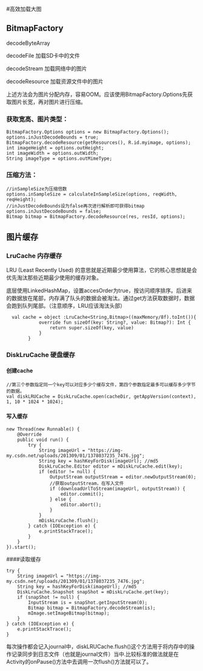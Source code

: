 #高效加载大图
## BitmapFactory
decodeByteArray

decodeFile 加载SD卡中的文件

decodeStream 加载网络中的图片

decodeResource 加载资源文件中的图片


上述方法会为图片分配内存，容易OOM。应该使用BitmapFactory.Options先获取图片长宽，再对图片进行压缩。

### 获取宽高、图片类型：
```
BitmapFactory.Options options = new BitmapFactory.Options();
options.inJustDecodeBounds = true;
BitmapFactory.decodeResource(getResources(), R.id.myimage, options);
int imageHeight = options.outHeight;
int imageWidth = options.outWidth;
String imageType = options.outMimeType;
```

### 压缩方法：

```
//inSampleSize为压缩倍数
options.inSampleSize = calculateInSampleSize(options, reqWidth, reqHeight);
//inJustDecodeBounds设为false再次进行解析即可获得bitmap
options.inJustDecodeBounds = false;
Bitmap bitmap = BitmapFactory.decodeResource(res, resId, options);

```
## 图片缓存

### LruCache 内存缓存
LRU (Least Recently Used) 的意思就是近期最少使用算法，它的核心思想就是会优先淘汰那些近期最少使用的缓存对象。

底层使用LinkedHashMap，设置accesOrder为true，按访问顺序排序。后进来的数据放在尾部，内存满了队头的数据会被淘汰。通过get方法获取数据时，数据会跑到队列尾部。（注意顺序，LRU应该淘汰头部）

```
  val cache = object :LruCache<String,Bitmap>((maxMemory/8f).toInt()){
            override fun sizeOf(key: String?, value: Bitmap?): Int {
                return super.sizeOf(key, value)
            }
        }
```

### DiskLruCache 硬盘缓存

#### 创建cache

```
//第三个参数指定同一个key可以对应多少个缓存文件，第四个参数指定最多可以缓存多少字节的数据。
val diskLRUCache = DiskLruCache.open(cacheDir, getAppVersion(context), 1, 10 * 1024 * 1024);

```
#### 写入缓存

```
new Thread(new Runnable() {
	@Override
	public void run() {
		try {
			String imageUrl = "https://img-my.csdn.net/uploads/201309/01/1378037235_7476.jpg";
			String key = hashKeyForDisk(imageUrl); //md5
			DiskLruCache.Editor editor = mDiskLruCache.edit(key);
			if (editor != null) {
				OutputStream outputStream = editor.newOutputStream(0);
				//获取outputStream，在写入文件
				if (downloadUrlToStream(imageUrl, outputStream)) {
					editor.commit();
				} else {
					editor.abort();
				}
			}
			mDiskLruCache.flush();
		} catch (IOException e) {
			e.printStackTrace();
		}
	}
}).start();

```
####读取缓存

```
try {
	String imageUrl = "https://img-my.csdn.net/uploads/201309/01/1378037235_7476.jpg";
	String key = hashKeyForDisk(imageUrl); //md5
	DiskLruCache.Snapshot snapShot = mDiskLruCache.get(key);
	if (snapShot != null) {
		InputStream is = snapShot.getInputStream(0);
		Bitmap bitmap = BitmapFactory.decodeStream(is);
		mImage.setImageBitmap(bitmap);
	}
} catch (IOException e) {
	e.printStackTrace();
}
```

每次操作都会记入journal中，diskLRUCache.flush()这个方法用于将内存中的操作记录同步到日志文件（也就是journal文件）当中.比较标准的做法就是在Activity的onPause()方法中去调用一次flush()方法就可以了。
